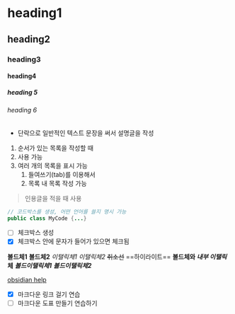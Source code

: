 # heading1
## heading2
### heading3
#### heading4
##### heading 5
###### heading 6
- 단락으로 일반적인 텍스트 문장을 써서 설명글을 작성

1. 순서가 있는 목록을 작성할 때
2. 사용 가능
3. 여러 개의 목록을 표시 가능
	1. 들여쓰기(tab)를 이용해서
	2. 목록 내 목록 작성 가능

> 인용글을 적을 때 사용

```java
// 코드박스를 생성, 어떤 언어를 쓸지 명시 가능
public class MyCode {...}
```

- [ ] 체크박스 생성
- [x] 체크박스 안에 문자가 들어가 있으면 체크됨

**볼드체1** __볼드체2__
*이탤릭체1* _이탤릭체2_
~~취소선~~
==하이라이트==
**볼드체와 _내부 이탤릭_ 체**
***볼드이탤릭체1*** ___볼드이탤릭체2___

[obsidian help](https://publish.obsidian.md/help-ko/%ED%8E%B8%EC%A7%91+%EB%B0%8F+%EC%84%9C%EC%8B%9D+%EC%A7%80%EC%A0%95/%EA%B8%B0%EB%B3%B8+%EC%84%9C%EC%8B%9D+%EA%B5%AC%EB%AC%B8)

- [x] 마크다운 링크 걸기 연습
- [ ] 마크다운 도표 만들기 연습하기
